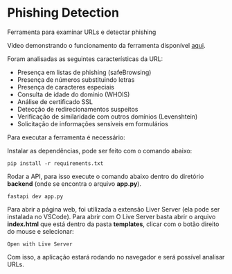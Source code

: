 # Phishing Detection

Ferramenta para examinar URLs e detectar phishing

Vídeo demonstrando o funcionamento da ferramenta disponível [aqui]( https://youtu.be/YXB-q7FbDE4).

Foram analisadas as seguintes características da URL:
- Presença em listas de phishing (safeBrowsing)
- Presença de números substituindo letras
- Presença de caracteres especiais
- Consulta de idade do domínio (WHOIS)
- Análise de certificado SSL
- Detecção de redirecionamentos suspeitos
- Verificação de similaridade com outros domínios (Levenshtein)
- Solicitação de informações sensíveis em formulários

Para executar a ferramenta é necessário:

Instalar as dependências, pode ser feito com o comando abaixo:

`pip install -r requirements.txt`

Rodar a API, para isso execute o comando abaixo dentro do diretório **backend** (onde se encontra o arquivo **app.py**).

`fastapi dev app.py`

Para abrir a página web, foi utilizada a extensão Liver Server (ela pode ser instalada no VSCode). Para abrir com O Live Server basta abrir o arquivo **index.html** que está dentro da pasta **templates**, clicar com o botão direito do mouse e selecionar:

 `Open with Live Server`

 Com isso, a aplicação estará rodando no navegador e será possível analisar URLs.
